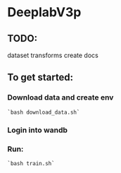 # DeeplabV3p

## TODO:
dataset transforms
create docs


## To get started:
### Download data and create env 

    `bash download_data.sh`

### Login into wandb


### Run:
    `bash train.sh`

